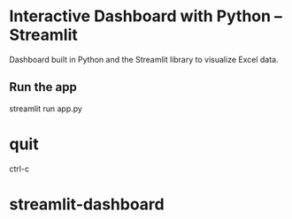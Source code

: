 
# Interactive Dashboard with Python – Streamlit

Dashboard built in Python and the Streamlit library to visualize Excel data.

## Run the app

streamlit run app.py

# quit
ctrl-c

# streamlit-dashboard


